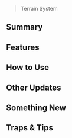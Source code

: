 > Terrain System

## Summary



## Features



## How to Use


## Other Updates

## Something New


## Traps & Tips
